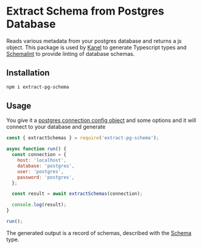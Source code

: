 # Extract Schema from Postgres Database

Reads various metadata from your postgres database and returns a js object.
This package is used by [Kanel](https://github.com/kristiandupont/kanel) to generate Typescript types and [Schemalint](https://github.com/kristiandupont/schemalint) to provide linting of database schemas.

## Installation

```bash
npm i extract-pg-schema
```

## Usage

You give it a [postgres connection config object](https://node-postgres.com/apis/client) and some options and it will connect to your database and generate

```javascript
const { extractSchemas } = require('extract-pg-schema');

async function run() {
  const connection = {
    host: 'localhost',
    database: 'postgres',
    user: 'postgres',
    password: 'postgres',
  };

  const result = await extractSchemas(connection);

  console.log(result);
}

run();
```

The generated output is a record of schemas, described with the [Schema](/api/extract-pg-schema.schema.html) type.
